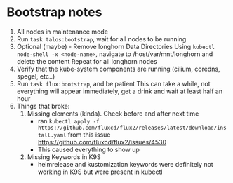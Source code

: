 # Bootstrap notes

1. All nodes in maintenance mode
2. Run `task talos:bootstrap`, wait for all nodes to be running
3. Optional (maybe) - Remove longhorn Data Directories
    Using `kubectl node-shell -x <node-name>`, navigate to /host/var/mnt/longhorn and delete the content
    Repeat for all longhorn nodes
4. Verify that the kube-system components are running (cilium, coredns, spegel, etc..)
5. Run `task flux:bootstrap`, and be patient
    This can take a while, not everything will appear immediately, get a drink and wait at least half an hour
6. Things that broke:
    1. Missing elements (kinda). Check before and after next time
        - ran `kubectl apply -f https://github.com/fluxcd/flux2/releases/latest/download/install.yaml` from this issue https://github.com/fluxcd/flux2/issues/4530
        - This caused everything to show up
    2. Missing Keywords in K9S
        - helmrelease and kustomization keywords were definitely not working in K9S but were present in kubectl
